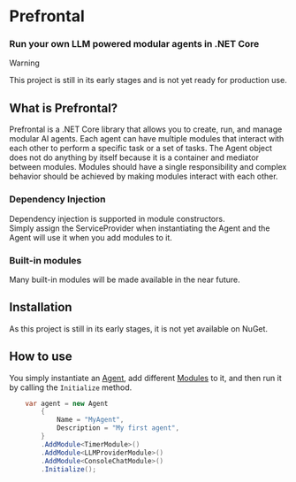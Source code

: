 # Prefrontal

### Run your own LLM powered modular agents in .NET Core

> [!WARNING]
> This project is still in its early stages and is not yet ready for production use.

## What is Prefrontal?

Prefrontal is a .NET Core library
that allows you to create, run, and manage modular AI agents.
Each agent can have multiple modules that interact with each other
to perform a specific task or a set of tasks.
The Agent object does not do anything by itself
because it is a container and mediator between modules.
Modules should have a single responsibility
and complex behavior should be achieved
by making modules interact with each other.

### Dependency Injection

Dependency injection is supported in module constructors.</br>
Simply assign the ServiceProvider when instantiating the Agent
and the Agent will use it when you add modules to it.

### Built-in modules

Many built-in modules will be made available in the near future.

## Installation

As this project is still in its early stages,
it is not yet available on NuGet.

## How to use

You simply instantiate an [Agent](./Prefrontal/Agent.cs),
add different [Modules](./Prefrontal/Modules) to it,
and then run it by calling the `Initialize` method.

```csharp
	var agent = new Agent
		{
			Name = "MyAgent",
			Description = "My first agent",
		}
		.AddModule<TimerModule>()
		.AddModule<LLMProviderModule>()
		.AddModule<ConsoleChatModule>()
		.Initialize();
```
